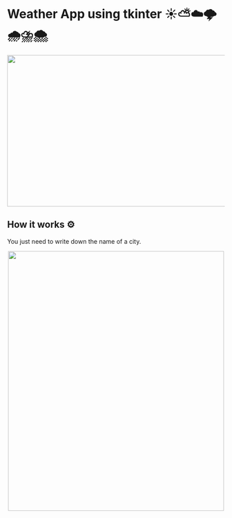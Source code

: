 # Weather App using tkinter ☀️⛅☁️🌩️🌧️⛈️🌨️

<p align="center">
  <img width="650" height="350" src="https://icon-library.com/images/weather-icon-gif/weather-icon-gif-9.jpg">
</p>

## How it works ⚙️

You just need to write down the name of a city.

<p align="center">
  <img width="500" height="600" src="">
</p>
